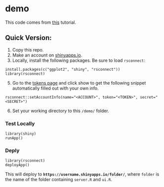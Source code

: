 # demo

This code comes from [this](https://shiny.rstudio.com/articles/shinyapps.html?_ga=2.17148665.170292161.1644119934-1478339637.1644119934) tutorial.


## Quick Version:
1. Copy this repo.
2. Make an account on [shinyapps.io](www.shinyapps.io).
3. Locally, install the following packages. Be sure to load `rsconnect`:
```
install.packages(c("ggplot2", "shiny", "rsconnect"))
library(rsconnect)
```
5. Go to the [tokens page](https://www.shinyapps.io/admin/#/tokens) and click show to get the following snippet automatically filled out with your own info.
```
rsconnect::setAccountInfo(name="<ACCOUNT>", token="<TOKEN>", secret="<SECRET>")
```
6. Set your working directory to this `/demo/` folder.


### Test Locally
```
library(shiny)
runApp()
```

### Deply
```
library(rsconnect)
deployApp()
```

This will deploy to **`https://username.shinyapps.io/folder/`**, where `folder` is the name of the folder containing `server.R` and `ui.R`.
